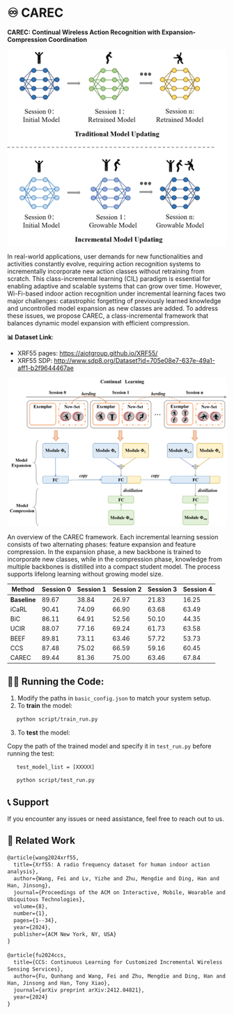 # ♾️ CAREC 
**CAREC: Continual Wireless Action Recognition with Expansion-Compression Coordination**


<p align="center">
  <img src="figs/3-1.png" alt="image-20240719171906628" width="700px"/>
</p>


In real-world applications, user demands for new functionalities and activities constantly evolve, requiring action recognition systems to incrementally incorporate new action classes without retraining from scratch. This class-incremental learning (CIL) paradigm is essential for enabling adaptive and scalable systems that can grow over time. However, Wi-Fi-based indoor action recognition under incremental learning faces two major challenges: catastrophic forgetting of previously learned knowledge and uncontrolled model expansion as new classes are added. To address these issues, we propose CAREC, a class-incremental framework that balances dynamic model expansion with efficient compression.


**📊 Dataset Link**: 
-   XRF55 pages: https://aiotgroup.github.io/XRF55/
-   XRF55 SDP: http://www.sdp8.org/Dataset?id=705e08e7-637e-49a1-aff1-b2f9644467ae


<p align="center">
  <img src="figs/3-2.png" alt="image-20240719171906628" width="700px"/>
</p>
An overview of the CAREC framework. Each incremental learning session consists of two alternating phases: feature expansion and feature compression. In the expansion phase, a new backbone is trained to incorporate new classes, while in the compression phase, knowledge from multiple backbones is distilled into a compact student model. The process supports lifelong learning without growing model size.


| Method               | Session 0 | Session 1 | Session 2 | Session 3 | Session 4 |
|-----------------------|-----------|-----------|-----------|-----------|-----------|
| **Baseline**          | 89.67     | 38.84     | 26.97     | 21.83     | 16.25     |
| iCaRL            | 90.41     | 74.09     | 66.90     | 63.68     | 63.49     |
| BiC             | 86.11     | 64.91     | 52.56     | 50.10     | 44.35     |
| UCIR             | 88.07     | 77.16     | 69.24     | 61.73     | 63.58     |
| BEEF             | 89.81     | 73.11     | 63.46     | 57.72     | 53.73     |
| CCS             | 87.48     | 75.02     | 66.59     | 59.16     | 60.45     |
| CAREC  | 89.44     | 81.36     | 75.00     | 63.46     | 67.84     |



## 🏃‍♂️ Running the Code:

1. Modify the paths in `basic_config.json` to match your system setup.
2. To **train** the model:
```bash
   python script/train_run.py
```
3. To **test** the model:

Copy the path of the trained model and specify it in `test_run.py` before running the test:

```
   test_model_list = [XXXXX]
```

```bash
   python script/test_run.py
```
## 📞 Support
If you encounter any issues or need assistance, feel free to reach out to us.


## 📖 Related Work
```
@article{wang2024xrf55,
  title={Xrf55: A radio frequency dataset for human indoor action analysis},
  author={Wang, Fei and Lv, Yizhe and Zhu, Mengdie and Ding, Han and Han, Jinsong},
  journal={Proceedings of the ACM on Interactive, Mobile, Wearable and Ubiquitous Technologies},
  volume={8},
  number={1},
  pages={1--34},
  year={2024},
  publisher={ACM New York, NY, USA}
}

@article{fu2024ccs,
  title={CCS: Continuous Learning for Customized Incremental Wireless Sensing Services},
  author={Fu, Qunhang and Wang, Fei and Zhu, Mengdie and Ding, Han and Han, Jinsong and Han, Tony Xiao},
  journal={arXiv preprint arXiv:2412.04821},
  year={2024}
}

```

